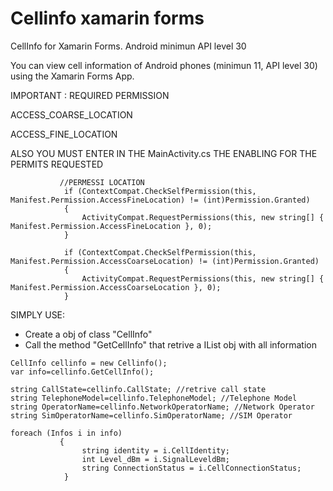 # Cellinfo xamarin forms
CellInfo for Xamarin Forms. Android minimun API level 30

You can view cell information of Android phones (minimun 11, API level 30) 
using the Xamarin Forms App.

IMPORTANT : REQUIRED PERMISSION

ACCESS_COARSE_LOCATION

ACCESS_FINE_LOCATION

ALSO YOU MUST ENTER IN THE MainActivity.cs THE ENABLING FOR THE PERMITS REQUESTED
```
           //PERMESSI LOCATION
            if (ContextCompat.CheckSelfPermission(this, Manifest.Permission.AccessFineLocation) != (int)Permission.Granted)
            {
                ActivityCompat.RequestPermissions(this, new string[] { Manifest.Permission.AccessFineLocation }, 0);
            }

            if (ContextCompat.CheckSelfPermission(this, Manifest.Permission.AccessCoarseLocation) != (int)Permission.Granted)
            {
                ActivityCompat.RequestPermissions(this, new string[] { Manifest.Permission.AccessCoarseLocation }, 0);
            }
```

SIMPLY USE:
- Create a obj of class "CellInfo"
- Call the method "GetCellInfo" that retrive a IList obj with all information
```
CellInfo cellinfo = new Cellinfo();
var info=cellinfo.GetCellInfo();

string CallState=cellinfo.CallState; //retrive call state
string TelephoneModel=cellinfo.TelephoneModel; //Telephone Model
string OperatorName=cellinfo.NetworkOperatorName; //Network Operator
string SimOperatorName=cellinfo.SimOperatorName; //SIM Operator

foreach (Infos i in info)
           {
                string identity = i.CellIdentity;
                int Level_dBm = i.SignalLeveldBm;
                string ConnectionStatus = i.CellConnectionStatus;
            }
```
